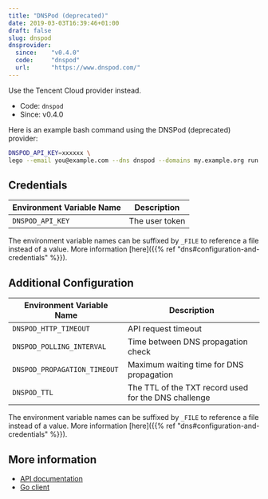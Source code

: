 ```yaml
---
title: "DNSPod (deprecated)"
date: 2019-03-03T16:39:46+01:00
draft: false
slug: dnspod
dnsprovider:
  since:    "v0.4.0"
  code:     "dnspod"
  url:      "https://www.dnspod.com/"
---
```


<!-- THIS DOCUMENTATION IS AUTO-GENERATED. PLEASE DO NOT EDIT. -->
<!-- providers/dns/dnspod/dnspod.toml -->
<!-- THIS DOCUMENTATION IS AUTO-GENERATED. PLEASE DO NOT EDIT. -->

Use the Tencent Cloud provider instead.



<!--more-->

- Code: `dnspod`
- Since: v0.4.0


Here is an example bash command using the DNSPod (deprecated) provider:

```bash
DNSPOD_API_KEY=xxxxxx \
lego --email you@example.com --dns dnspod --domains my.example.org run
```




## Credentials

| Environment Variable Name | Description |
|-----------------------|-------------|
| `DNSPOD_API_KEY` | The user token |

The environment variable names can be suffixed by `_FILE` to reference a file instead of a value.
More information [here]({{% ref "dns#configuration-and-credentials" %}}).


## Additional Configuration

| Environment Variable Name | Description |
|--------------------------------|-------------|
| `DNSPOD_HTTP_TIMEOUT` | API request timeout |
| `DNSPOD_POLLING_INTERVAL` | Time between DNS propagation check |
| `DNSPOD_PROPAGATION_TIMEOUT` | Maximum waiting time for DNS propagation |
| `DNSPOD_TTL` | The TTL of the TXT record used for the DNS challenge |

The environment variable names can be suffixed by `_FILE` to reference a file instead of a value.
More information [here]({{% ref "dns#configuration-and-credentials" %}}).




## More information

- [API documentation](https://docs.dnspod.com/api/)
- [Go client](https://github.com/nrdcg/dnspod-go)

<!-- THIS DOCUMENTATION IS AUTO-GENERATED. PLEASE DO NOT EDIT. -->
<!-- providers/dns/dnspod/dnspod.toml -->
<!-- THIS DOCUMENTATION IS AUTO-GENERATED. PLEASE DO NOT EDIT. -->
